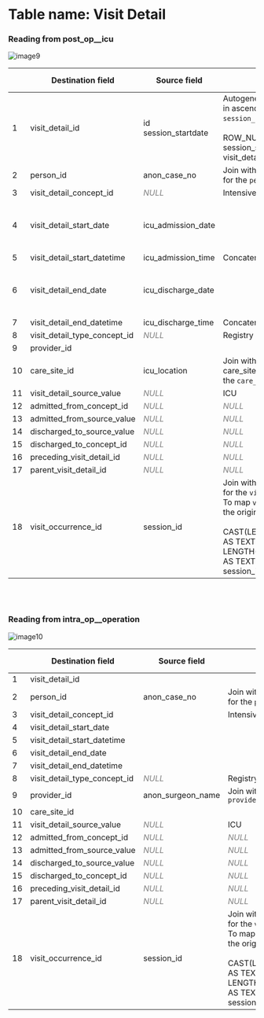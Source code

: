 # Table name: Visit Detail

### Reading from post_op__icu
![image9](https://github.com/user-attachments/assets/69a0ff34-dd68-4282-bdac-3ac6130a57c6)

| | Destination field | Source field | Logic | Comment field |
| --- | --- | --- | --- | --- |
| 1 | visit_detail_id | id <br> session_startdate |Autogenerated number for each row in ascending order of `session_startdate` and `id`.<br><br>ROW_NUMBER() OVER (ORDER by session_startdate, id) AS visit_detail_id | |
| 2 | person_id | anon_case_no | Join with person.person_source_value for the `person_id` | |
| 3 | visit_detail_concept_id | <i style="color:gray;">NULL</i> | Intensive Care -> 32037 | |
| 4 | visit_detail_start_date | icu_admission_date | | **Contains NULL values; consider dropping it |
| 5 | visit_detail_start_datetime | icu_admission_time | Concatenate date and time fields | |
| 6 | visit_detail_end_date | icu_discharge_date | | **Contains NULL values; consider dropping it. |
| 7 | visit_detail_end_datetime | icu_discharge_time | Concatenate date and time fields | |
| 8 | visit_detail_type_concept_id | <i style="color:gray;">NULL</i> | Registry -> 32879 | |
| 9 | provider_id | | |
| 10 | care_site_id | icu_location | Join with care_site.care_site_source_value for the `care_site_id` | |
| 11 | visit_detail_source_value | <i style="color:gray;">NULL</i> | ICU | |
| 12 | admitted_from_concept_id | <i style="color:gray;">NULL</i> | <i style="color:gray;">NULL</i> |
| 13 | admitted_from_source_value | <i style="color:gray;">NULL</i> | <i style="color:gray;">NULL</i> |
| 14 | discharged_to_source_value | <i style="color:gray;">NULL</i> | <i style="color:gray;">NULL</i> |
| 15 | discharged_to_concept_id | <i style="color:gray;">NULL</i> | <i style="color:gray;">NULL</i> |
| 16 | preceding_visit_detail_id | <i style="color:gray;">NULL</i> | <i style="color:gray;">NULL</i> |
| 17 | parent_visit_detail_id | <i style="color:gray;">NULL</i> | <i style="color:gray;">NULL</i> |
| 18 | visit_occurrence_id | session_id | Join with visit_occurrence.session_id  for the `visit_occurrence_id`. <br> To map `visit_occurrence_id` back to the original `session_id`, use this code: <br><br> CAST(LEFT(CAST(visit_occurrence_id AS TEXT), LENGTH(CAST(visit_occurrence_id AS TEXT)) - 2) AS INTEGER) AS session_id | |

<br><br>

### Reading from intra_op__operation
![image10](https://github.com/user-attachments/assets/5cdfa2f3-f28d-4431-abd3-1d6aa6f472c8)

| | Destination field | Source field | Logic | Comment field |
| --- | --- | --- | --- | --- |
| 1 | visit_detail_id | | |
| 2 | person_id | anon_case_no | Join with person.person_source_value for the `person_id` | |
| 3 | visit_detail_concept_id | | Intensive Care -> 32037 | |
| 4 | visit_detail_start_date | | | |
| 5 | visit_detail_start_datetime | | | |
| 6 | visit_detail_end_date | | | |
| 7 | visit_detail_end_datetime | | | |
| 8 | visit_detail_type_concept_id | <i style="color:gray;">NULL</i> | Registry -> 32879 | |
| 9 | provider_id | anon_surgeon_name | Join with provider.session_id for the `provider_id` | |
| 10 | care_site_id | | |
| 11 | visit_detail_source_value | <i style="color:gray;">NULL</i> | ICU | |
| 12 | admitted_from_concept_id | <i style="color:gray;">NULL</i> | <i style="color:gray;">NULL</i> |
| 13 | admitted_from_source_value | <i style="color:gray;">NULL</i> | <i style="color:gray;">NULL</i> |
| 14 | discharged_to_source_value | <i style="color:gray;">NULL</i> | <i style="color:gray;">NULL</i> |
| 15 | discharged_to_concept_id | <i style="color:gray;">NULL</i> | <i style="color:gray;">NULL</i> |
| 16 | preceding_visit_detail_id | <i style="color:gray;">NULL</i> | <i style="color:gray;">NULL</i> |
| 17 | parent_visit_detail_id | <i style="color:gray;">NULL</i> | <i style="color:gray;">NULL</i> |
| 18 | visit_occurrence_id | session_id | Join with visit_occurrence.session_id  for the `visit_occurrence_id`. <br> To map `visit_occurrence_id` back to the original `session_id`, use this code: <br><br> CAST(LEFT(CAST(visit_occurrence_id AS TEXT), LENGTH(CAST(visit_occurrence_id AS TEXT)) - 2) AS INTEGER) AS session_id | |